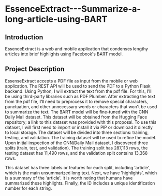 # EssenceExtract---Summarize-a-long-article-using-BART

## Introduction
EssenceExtract is a web and mobile application that condenses lengthy articles into brief highlights using Facebook's BART model. 

## Project Description
EssenseExtract accepts a PDF file as input from the mobile or web application. The REST API will be used to send the PDF to a Python Flask backend. Using Python, I will extract the text from the pdf file. For this, I'll be using third-party libraries such as PDF Plumber.
After extracting the text from the pdf file, I'll need to preprocess it to remove special characters, punctuation, and other unnecessary words or characters that won't be used to summarize the text.
The BART model will be fine-tuned with the CNN Daily Mail dataset. This dataset will be obtained from the Hugging Face repository; a link to this dataset was provided with this proposal. To use this dataset, I will first need to import or install it via PIP or download it directly to local storage. The dataset will be divided into three sections: training, testing, and validation. The training dataset will be used to refine the model. Upon initial inspection of the CNN/Daily Mail dataset, I discovered three splits (train, test, and validation). The training split has 287,113 rows, the testing dataset has 11,490 rows, and the validation split contains 13,368 rows.

This dataset has three labels or features for each split, including 'article', which is the main unsummarized long text. Next, we have 'highlights', which is a summary of the 'article'. It is worth noting that humans have summarized these highlights. Finally, the ID includes a unique identification number for each string.
